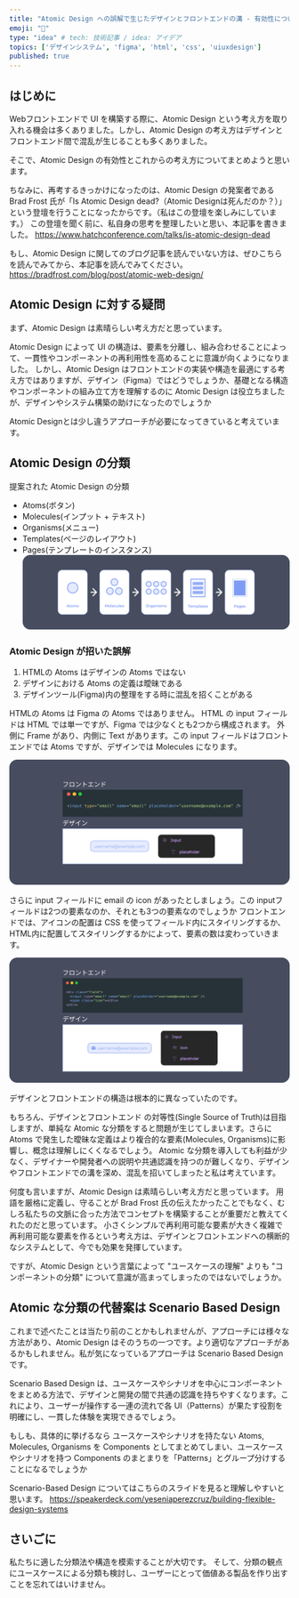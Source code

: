 ```yaml
---
title: "Atomic Design への誤解で生じたデザインとフロントエンドの溝 - 有効性について再考する"
emoji: "🎨"
type: "idea" # tech: 技術記事 / idea: アイデア
topics: ['デザインシステム', 'figma', 'html', 'css', 'uiuxdesign']
published: true 
---
```

## はじめに
Webフロントエンドで UI を構築する際に、Atomic Design という考え方を取り入れる機会は多くありました。しかし、Atomic Design の考え方はデザインとフロントエンド間で混乱が生じることも多くありました。

そこで、Atomic Design の有効性とこれからの考え方についてまとめようと思います。

ちなみに、再考するきっかけになったのは、Atomic Design の発案者である Brad Frost 氏が「Is Atomic Design dead?（Atomic Designは死んだのか？）」という登壇を行うことになったからです。（私はこの登壇を楽しみにしています。）
この登壇を聞く前に、私自身の思考を整理したいと思い、本記事を書きました。
https://www.hatchconference.com/talks/is-atomic-design-dead

もし、Atomic Design に関してのブログ記事を読んでいない方は、ぜひこちらを読んでみてから、本記事を読んでみてください。
https://bradfrost.com/blog/post/atomic-web-design/

## Atomic Design に対する疑問
まず、Atomic Design は素晴らしい考え方だと思っています。

Atomic Design によって UI の構造は、要素を分離し、組み合わせることによって、一貫性やコンポーネントの再利用性を高めることに意識が向くようになりました。
しかし、Atomic Design はフロントエンドの実装や構造を最適にする考え方ではありますが、デザイン（Figma）ではどうでしょうか、基礎となる構造やコンポーネントの組み立て方を理解するのに Atomic Design は役立ちましたが、デザインやシステム構築の助けになったのでしょうか

Atomic Designとは少し違うアプローチが必要になってきていると考えています。

## Atomic Design の分類
提案された Atomic Design の分類
- Atoms(ボタン)
- Molecules(インプット + テキスト)
- Organisms(メニュー)
- Templates(ページのレイアウト)
- Pages(テンプレートのインスタンス)
![](/images/atomic-design-01.png)

### Atomic Design が招いた誤解
1. HTMLの Atoms はデザインの Atoms ではない 
2. デザインにおける Atoms の定義は曖昧である
3. デザインツール(Figma)内の整理をする時に混乱を招くことがある 

HTMLの Atoms は Figma の Atoms ではありません。
HTML の input フィールドは HTML では単一ですが、Figma では少なくとも2つから構成されます。
外側に Frame があり、内側に Text があります。この input フィールドはフロントエンドでは Atoms ですが、デザインでは Molecules になります。 

![](/images/atomic-design-02.png)

さらに input フィールドに email の icon があったとしましょう。この inputフィールドは2つの要素なのか、それとも3つの要素なのでしょうか
フロントエンドでは、アイコンの配置は CSS を使ってフィールド内にスタイリングするか、HTML内に配置してスタイリングするかによって、要素の数は変わっていきます。

![](/images/atomic-design-03.png)

デザインとフロントエンドの構造は根本的に異なっていたのです。

もちろん、デザインとフロントエンド の対等性(Single Source of Truth)は目指しますが、単純な Atomic な分類をすると問題が生じてしまいます。さらに Atoms で発生した曖昧な定義はより複合的な要素(Molecules, Organisms)に影響し、概念は理解しにくくなるでしょう。
Atomic な分類を導入しても利益が少なく、デザイナーや開発者への説明や共通認識を持つのが難しくなり、デザインやフロントエンドでの溝を深め、混乱を招いてしまったと私は考えています。

何度も言いますが、Atomic Design は素晴らしい考え方だと思っています。
用語を厳格に定義し、守ることが Brad Frost 氏の伝えたかったことでもなく、むしろ私たちの文脈に合った方法でコンセプトを構築することが重要だと教えてくれたのだと思っています。
小さくシンプルで再利用可能な要素が大きく複雑で再利用可能な要素を作るという考え方は、デザインとフロントエンドへの横断的なシステムとして、今でも効果を発揮しています。

ですが、Atomic Design という言葉によって "ユースケースの理解" よりも "コンポーネントの分類" について意識が高まってしまったのではないでしょうか。

## Atomic な分類の代替案は Scenario Based Design
これまで述べたことは当たり前のことかもしれませんが、アプローチには様々な方法があり、Atomic Design はそのうちの一つです。より適切なアプローチがあるかもしれません。私が気になっているアプローチは Scenario Based Design です。

Scenario Based Design は、ユースケースやシナリオを中心にコンポーネントをまとめる方法で、デザインと開発の間で共通の認識を持ちやすくなります。これにより、ユーザーが操作する一連の流れで各 UI（Patterns）が果たす役割を明確にし、一貫した体験を実現できるでしょう。

もしも、具体的に挙げるなら
ユースケースやシナリオを持たない Atoms, Molecules, Organisms を Components としてまとめてしまい、ユースケースやシナリオを持つ Components のまとまりを「Patterns」とグループ分けすることになるでしょうか

Scenario-Based Design についてはこちらのスライドを見ると理解しやすいと思います。
https://speakerdeck.com/yeseniaperezcruz/building-flexible-design-systems

## さいごに
私たちに適した分類法や構造を模索することが大切です。
そして、分類の観点にユースケースによる分類も検討し、ユーザーにとって価値ある製品を作り出すことを忘れてはいけません。
